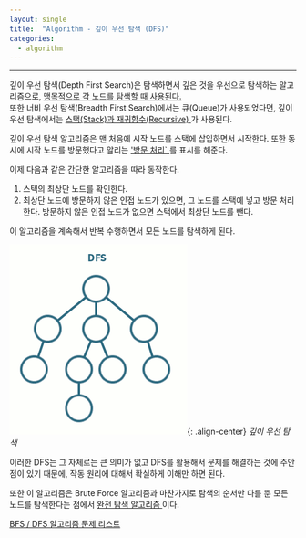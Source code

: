 ```yaml
---
layout: single
title:  "Algorithm - 깊이 우선 탐색 (DFS)"
categories:
  - algorithm
---
```


---

깊이 우선 탐색(Depth First Search)은 탐색하면서 깊은 것을 우선으로 탐색하는 알고리즘으로, <u> 맹목적으로 각 노드를 탐색할 때 사용된다. </u>  
또한 너비 우선 탐색(Breadth First Search)에서는 큐(Queue)가 사용되었다면, 깊이 우선 탐색에서는 <u> 스택(Stack)과 재귀함수(Recursive) </u>가 사용된다.

깊이 우선 탐색 알고리즘은 맨 처음에 시작 노드를 스택에 삽입하면서 시작한다. 또한 동시에 시작 노드를 방문했다고 알리는 <u> '방문 처리` </u>를 표시를 해준다.

이제 다음과 같은 간단한 알고리즘을 따라 동작한다.

1. 스택의 최상단 노드를 확인한다.
2. 최상단 노드에 방문하지 않은 인접 노드가 있으면, 그 노드를 스택에 넣고 방문 처리한다. 방문하지 않은 인접 노드가 없으면 스택에서 최상단 노드를 뺀다.

이 알고리즘을 계속해서 반복 수행하면서 모든 노드를 탐색하게 된다.

![](/assets/gif/algorithm_dfs.gif){: .align-center}
*깊이 우선 탐색*

이러한 DFS는 그 자체로는 큰 의미가 없고 DFS를 활용해서 문제를 해결하는 것에 주안점이 있기 때문에, 작동 원리에 대해서 확실하게 이해만 하면 된다.

또한 이 알고리즘은 Brute Force 알고리즘과 마찬가지로 탐색의 순서만 다를 뿐 모든 노드를 탐색한다는 점에서 <u> 완전 탐색 알고리즘 </u>이다.

[BFS / DFS 알고리즘 문제 리스트](https://www.acmicpc.net/workbook/view/17403)